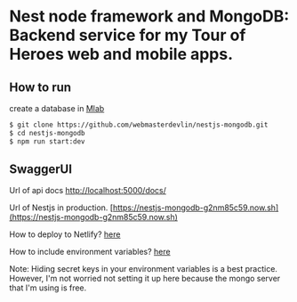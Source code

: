 # Nest node framework and MongoDB: Backend service for my Tour of Heroes web and mobile apps.

## How to run

create a database in [Mlab](https://mlab.com/)

```sh
$ git clone https://github.com/webmasterdevlin/nestjs-mongodb.git
$ cd nestjs-mongodb
$ npm run start:dev
```


## SwaggerUI
Url of api docs [http://localhost:5000/docs/](http://localhost:5000/docs/)

Url of Nestjs in production. [https://nestjs-mongodb-g2nm85c59.now.sh](https://nestjs-mongodb-g2nm85c59.now.sh)

How to deploy to Netlify? [here](https://trilon.io/blog/deploying-nestjs-to-zeit-now)

How to include environment variables? [here](https://zeit.co/docs/v2/build-step#using-environment-variables-and-secrets)

Note: Hiding secret keys in your environment variables is a best practice. However, I'm not worried not setting it up here because the mongo server that I'm using is free.
